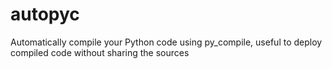 # autopyc
Automatically compile your Python code using py_compile, useful to deploy compiled code without sharing the sources

